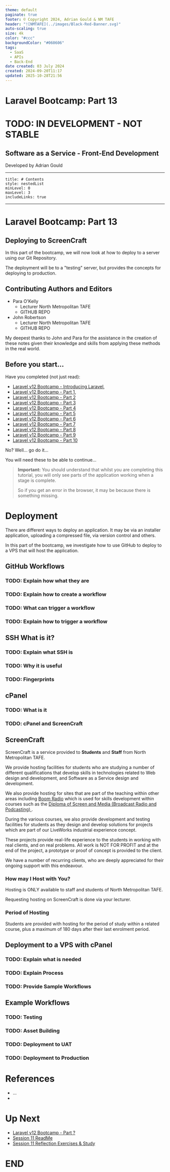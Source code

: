 ```yaml
---
theme: default
paginate: true
footer: © Copyright 2024, Adrian Gould & NM TAFE
header: "![NMTAFE](../images/Black-Red-Banner.svg)"
auto-scaling: true
size: 4k
color: "#ccc"
backgroundColor: "#060606"
tags:
  - SaaS
  - APIs
  - Back-End
date created: 03 July 2024
created: 2024-09-20T11:17
updated: 2025-10-28T21:56
---
```



# Laravel Bootcamp: Part 13

# TODO: IN DEVELOPMENT - NOT STABLE

## Software as a Service - Front-End Development

Developed by Adrian Gould

---

```table-of-contents
title: # Contents
style: nestedList
minLevel: 0
maxLevel: 3
includeLinks: true
```

---

# Laravel Bootcamp: Part 13

## Deploying to ScreenCraft

In this part of the bootcamp, we will now look at how to deploy to a server using our Git 
Repository.

The deployment will be to a "testing" server, but provides the concepts for deploying to 
production. 

## Contributing Authors and Editors

- Para O'Kelly
  - Lecturer North Metropolitan TAFE
  - GITHUB REPO
- John Robertson
  - Lecturer North Metropolitan TAFE
  - GITHUB REPO

My deepest thanks to John and Para for the assistance in the creation of these notes given their
knowledge and skills from applying these methods in the real world.

## Before you start…

Have you completed (not just read):

- [Laravel v12 Bootcamp - Introducing Laravel](S11-Laravel-v12-Bootcamp-Part-00-Introducing-Laravel.md),
- [Laravel v12 Bootcamp - Part 1](S11-Laravel-v12-BootCamp-Part-01.md),
- [Laravel v12 Bootcamp - Part 2](S11-Laravel-v12-BootCamp-Part-02.md)
- [Laravel v12 Bootcamp - Part 3](S11-Laravel-v12-BootCamp-Part-03.md)
- [Laravel v12 Bootcamp - Part 4](S11-Laravel-v12-BootCamp-Part-04.md)
- [Laravel v12 Bootcamp - Part 5](S11-Laravel-v12-BootCamp-Part-05.md)
- [Laravel v12 Bootcamp - Part 6](S11-Laravel-v12-BootCamp-Part-06.md)
- [Laravel v12 Bootcamp - Part 7](S11-Laravel-v12-BootCamp-Part-07.md)
- [Laravel v12 Bootcamp - Part 8](S11-Laravel-v12-BootCamp-Part-08.md)
- [Laravel v12 Bootcamp - Part 9](S11-Laravel-v12-BootCamp-Part-09.md)
- [Laravel v12 Bootcamp - Part 10](S11-Laravel-v12-BootCamp-Part-10.md)


No? Well… go do it…

You will need these to be able to continue…

> **Important:** You should understand that whilst you are completing this tutorial, you will
> only see parts of the application working when a stage is complete.
>
> So if you get an error in the browser, it may be because there is something missing.


# Deployment

There are different ways to deploy an application. It may be via an installer application, 
uploading a compressed file, via version control and others.

In this part of the bootcamp, we investigate how to use GitHub to deploy to a VPS that will 
host the application.

## GitHub Workflows

### TODO: Explain how what they are
### TODO: Explain how to create a workflow
### TODO: What can trigger a workflow
### TODO: Explain how to trigger a workflow

## SSH What is it?

### TODO: Explain what SSH is
### TODO: Why it is useful
### TODO: Fingerprints

## cPanel 

### TODO: What is it
### TODO: cPanel and ScreenCraft

## ScreenCraft

ScreenCraft is a service provided to **Students** and **Staff** from North Metropolitan 
TAFE. 

We provide hosting facilities for students who are studying a number of different 
qualifications that develop skills in technologies related to Web design and development, and 
Software as a Service design and development.

We also provide hosting for sites that are part of the teaching within other areas including 
[Boom Radio](https://boomradio.com.au) which is used for skills development within courses 
such as the [Diploma of Screen and Media (Broadcast Radio and Podcasting)
](https://www.northmetrotafe.wa.edu.au/courses/diploma-screen-and-media-broadcast-radio-and-podcasting).

During the various courses, we also provide development and testing facilities for students 
as they design and develop solutions for projects which are part of our LiveWorks industrial 
experience concept. 

These projects provide real-life experience to the students in working with real 
clients, and on real problems. All work is NOT FOR PROFIT and at the end of the project, a 
prototype or proof of concept is provided to the client.

We have a number of recurring clients, who are deeply appreciated for their ongoing support 
with this endeavour.

### How may I Host with You?

Hosting is ONLY available to staff and students of North Metropolitan TAFE.

Requesting hosting on ScreenCraft is done via your lecturer.

### Period of Hosting

Students are provided with hosting for the period of study within a related course, plus a 
maximum of 180 days after their last enrolment period.



## Deployment to a VPS with cPanel

### TODO: Explain what is needed
### TODO: Explain Process
### TODO: Provide Sample Workflows

## Example Workflows

### TODO: Testing
### TODO: Asset Building
### TODO: Deployment to UAT 
### TODO: Deployment to Production




# References

- ...
- 

# Up Next

- [Laravel v12 Bootcamp - Part ?](../session-11/S10-Laravel-v12-BootCamp-Part-x.md)
- [Session 11 ReadMe](../session-10/ReadMe.md)
- [Session 11 Reflection Exercises & Study](../session-11/S11-Reflection-Exercises-and-Study.md)

# END
